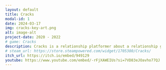```yaml
---
layout: default
title: Cracks
modal-id: 1
date: 2024-03-17
img: cracks-key-art.png
alt: image-alt
project-date: 2020 - 2022
# game: Cracks
description: Cracks is a relationship platformer about a relationship gone wrong. Cracks came out of Castle Jam 2018, where we won Best Story and Best Overall Game. In 2020, we were awarded funding from UK Games Fund, and were a finalist for UK Game of the Show, and were part of the Elevate 2020 cohort, the GDC relief fund accelerator. 
# steam_url: https://store.steampowered.com/widget/1705380/Cracks/
itch_url: https://itch.io/embed/949129
youtube: https://www.youtube.com/embed/-rFjXAWEIUs?si=7VD83eJOavho77QJ
---
```

